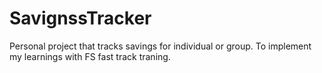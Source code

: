 # SavignssTracker
Personal project that tracks savings for individual or group. To implement my learnings with FS fast track traning.
